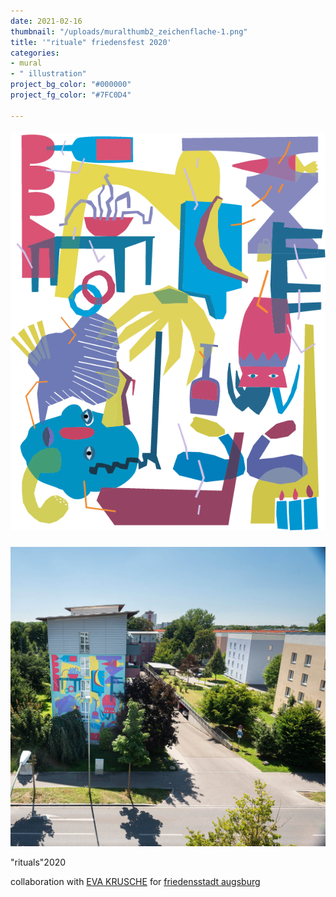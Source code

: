 ```yaml
---
date: 2021-02-16
thumbnail: "/uploads/muralthumb2_zeichenflache-1.png"
title: '"rituale" friedensfest 2020'
categories:
- mural
- " illustration"
project_bg_color: "#000000"
project_fg_color: "#7FC0D4"

---
```

##### ![](/uploads/muraltransparent_zeichenflache-1.png)

![](/uploads/mural1.jpg)

"rituals"2020

collaboration with [EVA KRUSCHE](http://evakrusche.de/) for [friedensstadt augsburg ](https://www.friedensstadt-augsburg.de/)